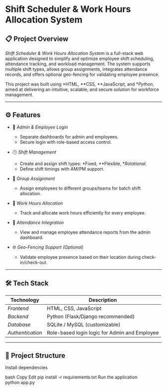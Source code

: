 # Shift Scheduler & Work Hours Allocation System

## 📋 Project Overview

*Shift Scheduler & Work Hours Allocation System* is a full-stack web application designed to simplify and optimize employee shift scheduling, attendance tracking, and workload management. The system supports multiple shift types, allows group assignments, integrates attendance records, and offers optional geo-fencing for validating employee presence.

This project was built using *HTML, **CSS, **JavaScript, and **Python*, aimed at delivering an intuitive, scalable, and secure solution for workforce management.

---

## ⚙ Features

- 🔐 *Admin & Employee Login*
  - Separate dashboards for admin and employees.
  - Secure login with role-based access control.

- 🕒 *Shift Management*
  - Create and assign shift types: *Fixed, **Flexible, **Rotational*.
  - Define shift timings with AM/PM support.

- 👥 *Group Assignment*
  - Assign employees to different groups/teams for batch shift allocation.
  
- 📅 *Work Hours Allocation*
  - Track and allocate work hours efficiently for every employee.

- 📍 *Attendance Integration*
  - View and manage employee attendance reports from the admin dashboard.
  
- 🌐 *Geo-Fencing Support (Optional)*
  - Validate employee presence based on their location during check-in/check-out.

---

## 🛠 Tech Stack

| Technology | Description |
|------------|-------------|
| *Frontend* | HTML, CSS, JavaScript |
| *Backend* | Python (Flask/Django recommended) |
| *Database* | SQLite / MySQL (customizable) |
| *Authentication* | Role-based login logic for Admin and Employee |

---

## 📁 Project Structure

Install dependencies

bash
Copy
Edit
pip install -r requirements.txt
Run the application
python app.py 
